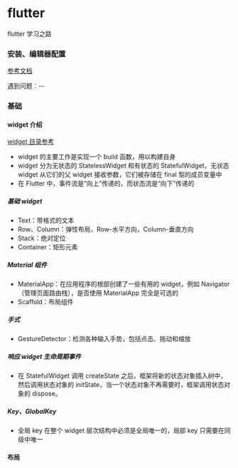 # flutter

flutter 学习之路

### 安装、编辑器配置

[参考文档](https://flutterchina.club/get-started/install/)

遇到问题：--

### 基础

#### widget 介绍

[widget 目录参考](https://flutterchina.club/widgets/)

- widget 的主要工作是实现一个 build 函数，用以构建自身
- widget 分为无状态的 StatelessWidget 和有状态的 StatefulWidget，无状态 widget 从它们的父 widget 接收参数，它们被存储在 final 型的成员变量中
- 在 Flutter 中，事件流是“向上”传递的，而状态流是“向下”传递的

##### 基础 widget

- Text：带格式的文本
- Row、Column：弹性布局，Row-水平方向，Column-垂直方向
- Stack：绝对定位
- Container：矩形元素

##### Material 组件

- MaterialApp：在应用程序的根部创建了一些有用的 widget，例如 Navigator（管理页面路由栈），是否使用 MaterialApp 完全是可选的
- Scaffold：布局组件

##### 手式

- GestureDetector：检测各种输入手势，包括点击、拖动和缩放

##### 响应 widget 生命周期事件

- 在 StatefulWidget 调用 createState 之后，框架将新的状态对象插入树中，然后调用状态对象的 initState，当一个状态对象不再需要时，框架调用状态对象的 dispose。

##### Key、GlobalKey

- 全局 key 在整个 widget 层次结构中必须是全局唯一的，局部 key 只需要在同级中唯一

#### 布局
